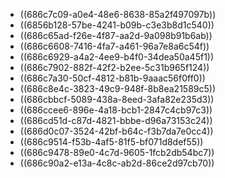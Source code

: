 - ((686c7c09-a0e4-48e6-8638-85a2f497097b))
- ((6856b128-57be-4241-b09b-c3e3b8d1c540))
- ((686c65ad-f26e-4f87-aa2d-9a098b91b6ab))
- ((686c6608-7416-4fa7-a461-96a7e8a6c54f))
- ((686c6929-a4a2-4ee9-b4f0-34dea50a45f1))
- ((686c7902-882f-42f2-b2ee-5c31b965f124))
- ((686c7a30-50cf-4812-b81b-9aaac56f0ff0))
- ((686c8e4c-3823-49c9-948f-8b8ea21589c5))
- ((686cbbcf-5089-438a-8eed-3afa82e235d3))
- ((686ccee6-896e-4a18-bcb1-2847c4cb97c3))
- ((686cd51d-c87d-4821-bbbe-d96a73153c24))
- ((686d0c07-3524-42bf-b64c-f3b7da7e0cc4))
- ((686c9514-f53b-4af5-81f5-bf071d8def55))
- ((686c9478-89e0-4c7d-9605-1fcb2db54bc7))
- ((686c90a2-e13a-4c8c-ab2d-86ce2d97cb70))